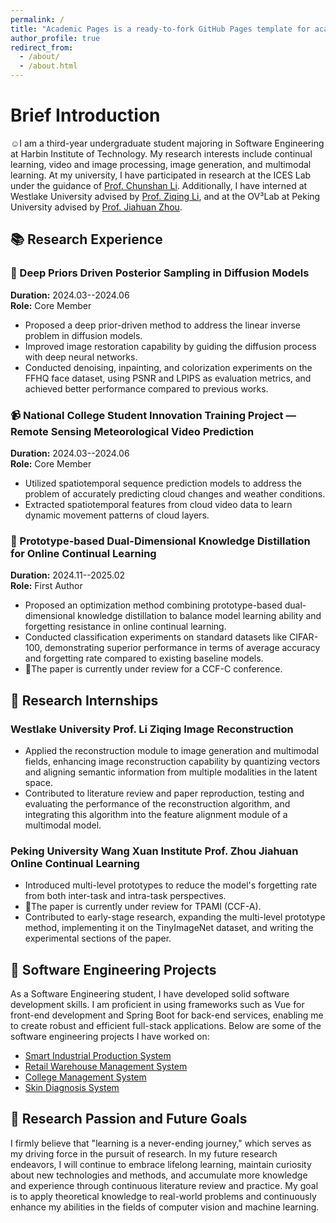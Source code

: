 ```yaml
---
permalink: /
title: "Academic Pages is a ready-to-fork GitHub Pages template for academic personal websites"
author_profile: true
redirect_from: 
  - /about/
  - /about.html
---
```


Brief Introduction
======
☺️I am a third-year undergraduate student majoring in Software Engineering at Harbin Institute of Technology. My research interests include continual learning, video and image processing, image generation, and multimodal learning. At my university, I have participated in research at the ICES Lab under the guidance of [Prof. Chunshan Li](https://homepage.hit.edu.cn/lichunshan?lang=zh). Additionally, I have interned at Westlake University advised by [Prof. Ziqing Li](https://www.westlake.edu.cn/faculty/stan-zq-li.html), and at the OV³Lab at Peking University advised by [Prof. Jiahuan Zhou](https://www.icst.pku.edu.cn/xztd/xztd_01/1354287.htm).


## 📚 Research Experience

### 🌈 Deep Priors Driven Posterior Sampling in Diffusion Models  
**Duration:** 2024.03--2024.06  
**Role:** Core Member  
- Proposed a deep prior-driven method to address the linear inverse problem in diffusion models.
- Improved image restoration capability by guiding the diffusion process with deep neural networks.
- Conducted denoising, inpainting, and colorization experiments on the FFHQ face dataset, using PSNR and LPIPS as evaluation metrics, and achieved better performance compared to previous works.

### 📹 National College Student Innovation Training Project — Remote Sensing Meteorological Video Prediction  
**Duration:** 2024.03--2024.06  
**Role:** Core Member  
- Utilized spatiotemporal sequence prediction models to address the problem of accurately predicting cloud changes and weather conditions.
- Extracted spatiotemporal features from cloud video data to learn dynamic movement patterns of cloud layers.

### 🧪 Prototype-based Dual-Dimensional Knowledge Distillation for Online Continual Learning  
**Duration:** 2024.11--2025.02  
**Role:** First Author  
- Proposed an optimization method combining prototype-based dual-dimensional knowledge distillation to balance model learning ability and forgetting resistance in online continual learning.
- Conducted classification experiments on standard datasets like CIFAR-100, demonstrating superior performance in terms of average accuracy and forgetting rate compared to existing baseline models.
- 📑The paper is currently under review for a CCF-C conference.


## 💼 Research Internships

### Westlake University  Prof. Li Ziqing  Image Reconstruction
- Applied the reconstruction module to image generation and multimodal fields, enhancing image reconstruction capability by quantizing vectors and aligning semantic information from multiple modalities in the latent space.
- Contributed to literature review and paper reproduction, testing and evaluating the performance of the reconstruction algorithm, and integrating this algorithm into the feature alignment module of a multimodal model.

### Peking University Wang Xuan Institute  Prof. Zhou Jiahuan  Online Continual Learning
- Introduced multi-level prototypes to reduce the model's forgetting rate from both inter-task and intra-task perspectives.
- 📑The paper is currently under review for TPAMI (CCF-A).
- Contributed to early-stage research, expanding the multi-level prototype method, implementing it on the TinyImageNet dataset, and writing the experimental sections of the paper.

## 📱 Software Engineering Projects
As a Software Engineering student, I have developed solid software development skills. I am proficient in using frameworks such as Vue for front-end development and Spring Boot for back-end services, enabling me to create robust and efficient full-stack applications. Below are some of the software engineering projects I have worked on:

- [Smart Industrial Production System](https://github.com/yyyxcleo/AI-Industry)
- [Retail Warehouse Management System](https://github.com/yyyxcleo/SaleSystem)
- [College Management System](https://github.com/yyyxcleo/CollegeManageSystem)
- [Skin Diagnosis System](https://github.com/yyyxcleo/MedicalSystem)

## 🌟 Research Passion and Future Goals

I firmly believe that "learning is a never-ending journey," which serves as my driving force in the pursuit of research. In my future research endeavors, I will continue to embrace lifelong learning, maintain curiosity about new technologies and methods, and accumulate more knowledge and experience through continuous literature review and practice. My goal is to apply theoretical knowledge to real-world problems and continuously enhance my abilities in the fields of computer vision and machine learning.

